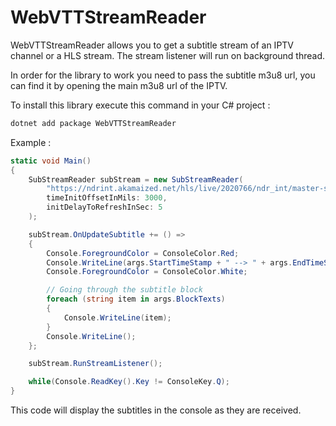 # WebVTTStreamReader

WebVTTStreamReader allows you to get a subtitle stream of an IPTV channel or a HLS stream.
The stream listener will run on background thread.

In order for the library to work you need to pass the subtitle m3u8 url, you can find it by opening the main m3u8 url of the IPTV.

To install this library execute this command in your C# project :
```sh
dotnet add package WebVTTStreamReader
```

Example :
```cs
static void Main()
{
    SubStreamReader subStream = new SubStreamReader(
        "https://ndrint.akamaized.net/hls/live/2020766/ndr_int/master-subs.m3u8",
        timeInitOffsetInMils: 3000,
        initDelayToRefreshInSec: 5
    );

    subStream.OnUpdateSubtitle += () =>
    {
        Console.ForegroundColor = ConsoleColor.Red;
        Console.WriteLine(args.StartTimeStamp + " --> " + args.EndTimeStamp + " : " + DateTime.UtcNow);
        Console.ForegroundColor = ConsoleColor.White;

        // Going through the subtitle block
        foreach (string item in args.BlockTexts)
        {
            Console.WriteLine(item);
        }
        Console.WriteLine();
    };

    subStream.RunStreamListener();

    while(Console.ReadKey().Key != ConsoleKey.Q);
}
```
This code will display the subtitles in the console as they are received. 
 
  

